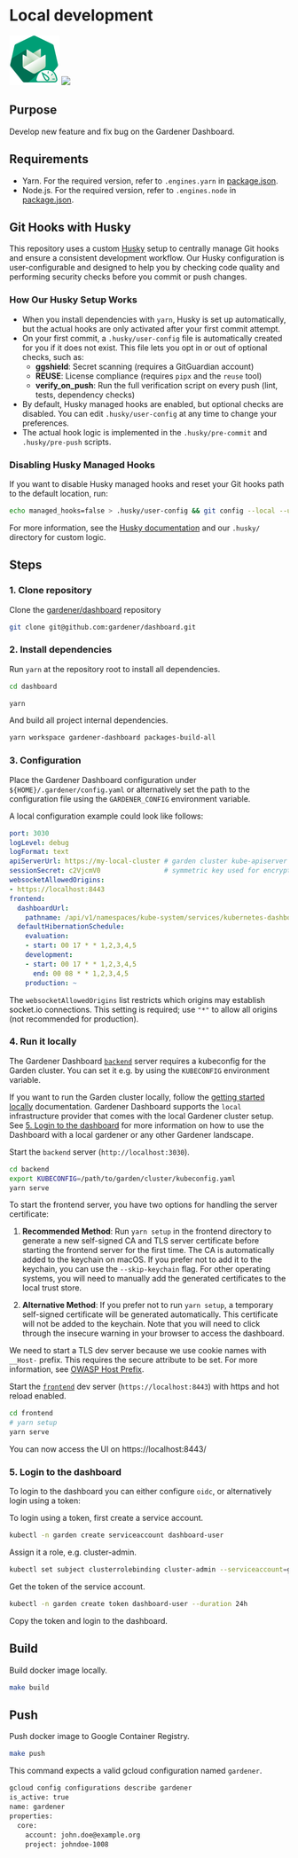 # Local development

<p float="left">
<img width="90" src="https://raw.githubusercontent.com/gardener/dashboard/master/logo/logo_gardener_dashboard.png">
<img width="200" src="https://raw.githubusercontent.com/yarnpkg/assets/master/yarn-kitten-full.png">
</p>

## Purpose
Develop new feature and fix bug on the Gardener Dashboard.

## Requirements
- Yarn. For the required version, refer to `.engines.yarn` in [package.json](../../package.json).
- Node.js. For the required version, refer to `.engines.node` in [package.json](../../package.json).

## Git Hooks with Husky

This repository uses a custom [Husky](https://typicode.github.io/husky/) setup to centrally manage Git hooks and ensure a consistent development workflow. Our Husky configuration is user-configurable and designed to help you by checking code quality and performing security checks before you commit or push changes.

### How Our Husky Setup Works
- When you install dependencies with `yarn`, Husky is set up automatically, but the actual hooks are only activated after your first commit attempt.
- On your first commit, a `.husky/user-config` file is automatically created for you if it does not exist. This file lets you opt in or out of optional checks, such as:
  - **ggshield**: Secret scanning (requires a GitGuardian account)
  - **REUSE**: License compliance (requires `pipx` and the `reuse` tool)
  - **verify_on_push**: Run the full verification script on every push (lint, tests, dependency checks)
- By default, Husky managed hooks are enabled, but optional checks are disabled. You can edit `.husky/user-config` at any time to change your preferences.
- The actual hook logic is implemented in the `.husky/pre-commit` and `.husky/pre-push` scripts.

### Disabling Husky Managed Hooks
If you want to disable Husky managed hooks and reset your Git hooks path to the default location, run:
```sh
echo managed_hooks=false > .husky/user-config && git config --local --unset core.hooksPath
```

For more information, see the [Husky documentation](https://typicode.github.io/husky/) and our `.husky/` directory for custom logic.

## Steps

### 1. Clone repository
Clone the [gardener/dashboard](https://github.com/gardener/dashboard.git) repository
```sh
git clone git@github.com:gardener/dashboard.git
```

### 2. Install dependencies

Run `yarn` at the repository root to install all dependencies.
```sh
cd dashboard
```
```sh
yarn
```

And build all project internal dependencies.
```sh
yarn workspace gardener-dashboard packages-build-all
```


### 3. Configuration
Place the Gardener Dashboard configuration under `${HOME}/.gardener/config.yaml` or alternatively set the path to the configuration file using the `GARDENER_CONFIG` environment variable.

A local configuration example could look like follows:

```yaml
port: 3030
logLevel: debug
logFormat: text
apiServerUrl: https://my-local-cluster # garden cluster kube-apiserver url - kubectl config view --minify -ojsonpath='{.clusters[].cluster.server}'
sessionSecret: c2VjcmV0                # symmetric key used for encryption
websocketAllowedOrigins:
- https://localhost:8443
frontend:
  dashboardUrl:
    pathname: /api/v1/namespaces/kube-system/services/kubernetes-dashboard/proxy/
  defaultHibernationSchedule:
    evaluation:
    - start: 00 17 * * 1,2,3,4,5
    development:
    - start: 00 17 * * 1,2,3,4,5
      end: 00 08 * * 1,2,3,4,5
    production: ~
```

The `websocketAllowedOrigins` list restricts which origins may establish socket.io connections. This setting is required; use `"*"` to allow all origins (not recommended for production).

### 4. Run it locally
The Gardener Dashboard [`backend`](../../backend) server requires a kubeconfig for the Garden cluster. You can set it e.g. by using the `KUBECONFIG` environment variable.

If you want to run the Garden cluster locally, follow the [getting started locally](https://github.com/gardener/gardener/blob/master/docs/development/getting_started_locally.md) documentation.
Gardener Dashboard supports the `local` infrastructure provider that comes with the local Gardener cluster setup.
See [5. Login to the dashboard](#5-login-to-the-dashboard) for more information on how to use the Dashboard with a local gardener or any other Gardener landscape.

Start the `backend` server (`http://localhost:3030`).

```sh
cd backend
export KUBECONFIG=/path/to/garden/cluster/kubeconfig.yaml
yarn serve
```

To start the frontend server, you have two options for handling the server certificate:

1. **Recommended Method**: Run `yarn setup` in the frontend directory to generate a new self-signed CA and TLS server certificate before starting the frontend server for the first time. The CA is automatically added to the keychain on macOS. If you prefer not to add it to the keychain, you can use the `--skip-keychain` flag. For other operating systems, you will need to manually add the generated certificates to the local trust store.

2. **Alternative Method**: If you prefer not to run `yarn setup`, a temporary self-signed certificate will be generated automatically. This certificate will not be added to the keychain. Note that you will need to click through the insecure warning in your browser to access the dashboard.

We need to start a TLS dev server because we use cookie names with `__Host-` prefix. This requires the secure attribute to be set. For more information, see [OWASP Host Prefix](https://owasp.org/www-project-web-security-testing-guide/v41/4-Web_Application_Security_Testing/06-Session_Management_Testing/02-Testing_for_Cookies_Attributes#host-prefix).

Start the [`frontend`](../../frontend) dev server (`https://localhost:8443`) with https and hot reload enabled.

```sh
cd frontend
# yarn setup
yarn serve
```

You can now access the UI on https://localhost:8443/

### 5. Login to the dashboard
To login to the dashboard you can either configure `oidc`, or alternatively login using a token:

To login using a token, first create a service account.
```bash
kubectl -n garden create serviceaccount dashboard-user
```
Assign it a role, e.g. cluster-admin.
```bash
kubectl set subject clusterrolebinding cluster-admin --serviceaccount=garden:dashboard-user
```
Get the token of the service account.
```bash
kubectl -n garden create token dashboard-user --duration 24h
```
Copy the token and login to the dashboard.

## Build

Build docker image locally.

```sh
make build
```

## Push

Push docker image to Google Container Registry.

```sh
make push
```

This command expects a valid gcloud configuration named `gardener`.

```sh
gcloud config configurations describe gardener
is_active: true
name: gardener
properties:
  core:
    account: john.doe@example.org
    project: johndoe-1008
```
